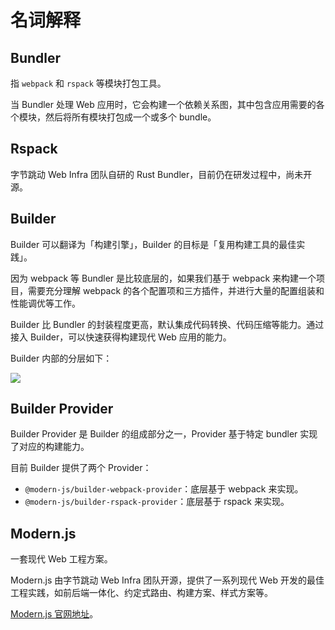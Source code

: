 # 名词解释

## Bundler

指 `webpack` 和 `rspack` 等模块打包工具。

当 Bundler 处理 Web 应用时，它会构建一个依赖关系图，其中包含应用需要的各个模块，然后将所有模块打包成一个或多个 bundle。

## Rspack

字节跳动 Web Infra 团队自研的 Rust Bundler，目前仍在研发过程中，尚未开源。

## Builder

Builder 可以翻译为「构建引擎」，Builder 的目标是「复用构建工具的最佳实践」。

因为 webpack 等 Bundler 是比较底层的，如果我们基于 webpack 来构建一个项目，需要充分理解 webpack 的各个配置项和三方插件，并进行大量的配置组装和性能调优等工作。

Builder 比 Bundler 的封装程度更高，默认集成代码转换、代码压缩等能力。通过接入 Builder，可以快速获得构建现代 Web 应用的能力。

Builder 内部的分层如下：

<img src="https://lf3-static.bytednsdoc.com/obj/eden-cn/zq-uylkvT/ljhwZthlaukjlkulzlp/builder-struct-10092.png" />

## Builder Provider

Builder Provider 是 Builder 的组成部分之一，Provider 基于特定 bundler 实现了对应的构建能力。

目前 Builder 提供了两个 Provider：

- `@modern-js/builder-webpack-provider`：底层基于 webpack 来实现。
- `@modern-js/builder-rspack-provider`：底层基于 rspack 来实现。

## Modern.js

一套现代 Web 工程方案。

Modern.js 由字节跳动 Web Infra 团队开源，提供了一系列现代 Web 开发的最佳工程实践，如前后端一体化、约定式路由、构建方案、样式方案等。

[Modern.js 官网地址](https://modernjs.dev/)。
